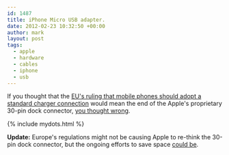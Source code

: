 ```yaml
---
id: 1487
title: iPhone Micro USB adapter.
date: 2012-02-23 10:32:50 +00:00
author: mark
layout: post
tags:
  - apple
  - hardware
  - cables
  - iphone
  - usb
---
```

If you thought that the [EU's ruling that mobile phones should adopt a standard charger connection](http://arstechnica.com/telecom/news/2009/06/10-companies-agree-to-standardized-mobile-phone-charger-in-eu.ars) would mean the end of the Apple's proprietary 30-pin dock connector, [you thought wrong](http://arstechnica.com/apple/news/2011/10/apples-iphone-micro-usb-adapter-complies-with-eu-charger-standards.ars).

{% include mydots.html %}

**Update:** Europe's regulations might not be causing Apple to re-think the 30-pin dock connector, but the ongoing efforts to save space [could be](http://www.imore.com/2012/02/23/apple-ready-ditch-traditional-dock-connector/).
